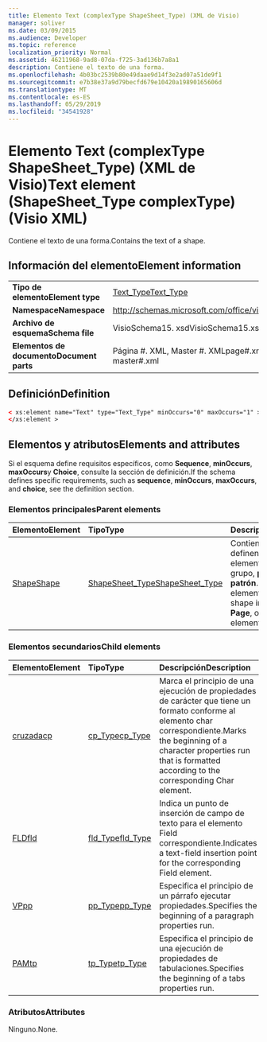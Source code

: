 ```yaml
---
title: Elemento Text (complexType ShapeSheet_Type) (XML de Visio)
manager: soliver
ms.date: 03/09/2015
ms.audience: Developer
ms.topic: reference
localization_priority: Normal
ms.assetid: 46211968-9ad8-07da-f725-3ad136b7a8a1
description: Contiene el texto de una forma.
ms.openlocfilehash: 4b03bc2539b80e49daae9d14f3e2ad07a51de9f1
ms.sourcegitcommit: e7b38e37a9d79becfd679e10420a19890165606d
ms.translationtype: MT
ms.contentlocale: es-ES
ms.lasthandoff: 05/29/2019
ms.locfileid: "34541928"
---
```

# <a name="text-element-shapesheettype-complextype-visio-xml"></a><span data-ttu-id="f270a-103">Elemento Text (complexType ShapeSheet_Type) (XML de Visio)</span><span class="sxs-lookup"><span data-stu-id="f270a-103">Text element (ShapeSheet_Type complexType) (Visio XML)</span></span>

<span data-ttu-id="f270a-104">Contiene el texto de una forma.</span><span class="sxs-lookup"><span data-stu-id="f270a-104">Contains the text of a shape.</span></span>
  
## <a name="element-information"></a><span data-ttu-id="f270a-105">Información del elemento</span><span class="sxs-lookup"><span data-stu-id="f270a-105">Element information</span></span>

|||
|:-----|:-----|
|<span data-ttu-id="f270a-106">**Tipo de elemento**</span><span class="sxs-lookup"><span data-stu-id="f270a-106">**Element type**</span></span> <br/> |[<span data-ttu-id="f270a-107">Text_Type</span><span class="sxs-lookup"><span data-stu-id="f270a-107">Text_Type</span></span>](text_type-complextypevisio-xml.md) <br/> |
|<span data-ttu-id="f270a-108">**Namespace**</span><span class="sxs-lookup"><span data-stu-id="f270a-108">**Namespace**</span></span> <br/> |http://schemas.microsoft.com/office/visio/2012/main  <br/> |
|<span data-ttu-id="f270a-109">**Archivo de esquema**</span><span class="sxs-lookup"><span data-stu-id="f270a-109">**Schema file**</span></span> <br/> |<span data-ttu-id="f270a-110">VisioSchema15. xsd</span><span class="sxs-lookup"><span data-stu-id="f270a-110">VisioSchema15.xsd</span></span>  <br/> |
|<span data-ttu-id="f270a-111">**Elementos de documento**</span><span class="sxs-lookup"><span data-stu-id="f270a-111">**Document parts**</span></span> <br/> |<span data-ttu-id="f270a-112">Página #. XML, Master #. XML</span><span class="sxs-lookup"><span data-stu-id="f270a-112">page#.xml, master#.xml</span></span>  <br/> |
   
## <a name="definition"></a><span data-ttu-id="f270a-113">Definición</span><span class="sxs-lookup"><span data-stu-id="f270a-113">Definition</span></span>

```XML
< xs:element name="Text" type="Text_Type" minOccurs="0" maxOccurs="1" >
</xs:element >
```

## <a name="elements-and-attributes"></a><span data-ttu-id="f270a-114">Elementos y atributos</span><span class="sxs-lookup"><span data-stu-id="f270a-114">Elements and attributes</span></span>

<span data-ttu-id="f270a-115">Si el esquema define requisitos específicos, como **Sequence**, **minOccurs**, **maxOccurs**y **Choice**, consulte la sección de definición.</span><span class="sxs-lookup"><span data-stu-id="f270a-115">If the schema defines specific requirements, such as **sequence**, **minOccurs**, **maxOccurs**, and **choice**, see the definition section.</span></span> 
  
### <a name="parent-elements"></a><span data-ttu-id="f270a-116">Elementos principales</span><span class="sxs-lookup"><span data-stu-id="f270a-116">Parent elements</span></span>

|<span data-ttu-id="f270a-117">**Elemento**</span><span class="sxs-lookup"><span data-stu-id="f270a-117">**Element**</span></span>|<span data-ttu-id="f270a-118">**Tipo**</span><span class="sxs-lookup"><span data-stu-id="f270a-118">**Type**</span></span>|<span data-ttu-id="f270a-119">**Descripción**</span><span class="sxs-lookup"><span data-stu-id="f270a-119">**Description**</span></span>|
|:-----|:-----|:-----|
|[<span data-ttu-id="f270a-120">Shape</span><span class="sxs-lookup"><span data-stu-id="f270a-120">Shape</span></span>](shape-element-shapes_type-complextypevisio-xml.md) <br/> |[<span data-ttu-id="f270a-121">ShapeSheet_Type</span><span class="sxs-lookup"><span data-stu-id="f270a-121">ShapeSheet_Type</span></span>](shapesheet_type-complextypevisio-xml.md) <br/> |<span data-ttu-id="f270a-122">Contiene elementos que definen una forma en un elemento de forma de grupo, **página**o **patrón**.</span><span class="sxs-lookup"><span data-stu-id="f270a-122">Contains elements that define a shape in a **Master**, **Page**, or group shape element.</span></span>  <br/> |
   
### <a name="child-elements"></a><span data-ttu-id="f270a-123">Elementos secundarios</span><span class="sxs-lookup"><span data-stu-id="f270a-123">Child elements</span></span>

|<span data-ttu-id="f270a-124">**Elemento**</span><span class="sxs-lookup"><span data-stu-id="f270a-124">**Element**</span></span>|<span data-ttu-id="f270a-125">**Tipo**</span><span class="sxs-lookup"><span data-stu-id="f270a-125">**Type**</span></span>|<span data-ttu-id="f270a-126">**Descripción**</span><span class="sxs-lookup"><span data-stu-id="f270a-126">**Description**</span></span>|
|:-----|:-----|:-----|
|[<span data-ttu-id="f270a-127">cruzada</span><span class="sxs-lookup"><span data-stu-id="f270a-127">cp</span></span>](cp-element-text_type-complextypevisio-xml.md) <br/> |[<span data-ttu-id="f270a-128">cp_Type</span><span class="sxs-lookup"><span data-stu-id="f270a-128">cp_Type</span></span>](cp_type-complextypevisio-xml.md) <br/> |<span data-ttu-id="f270a-129">Marca el principio de una ejecución de propiedades de carácter que tiene un formato conforme al elemento char correspondiente.</span><span class="sxs-lookup"><span data-stu-id="f270a-129">Marks the beginning of a character properties run that is formatted according to the corresponding Char element.</span></span>  <br/> |
|[<span data-ttu-id="f270a-130">FLD</span><span class="sxs-lookup"><span data-stu-id="f270a-130">fld</span></span>](fld-element-text_type-complextypevisio-xml.md) <br/> |[<span data-ttu-id="f270a-131">fld_Type</span><span class="sxs-lookup"><span data-stu-id="f270a-131">fld_Type</span></span>](fld_type-complextypevisio-xml.md) <br/> |<span data-ttu-id="f270a-132">Indica un punto de inserción de campo de texto para el elemento Field correspondiente.</span><span class="sxs-lookup"><span data-stu-id="f270a-132">Indicates a text-field insertion point for the corresponding Field element.</span></span>  <br/> |
|[<span data-ttu-id="f270a-133">VP</span><span class="sxs-lookup"><span data-stu-id="f270a-133">pp</span></span>](pp-element-text_type-complextypevisio-xml.md) <br/> |[<span data-ttu-id="f270a-134">pp_Type</span><span class="sxs-lookup"><span data-stu-id="f270a-134">pp_Type</span></span>](pp_type-complextypevisio-xml.md) <br/> |<span data-ttu-id="f270a-135">Especifica el principio de un párrafo ejecutar propiedades.</span><span class="sxs-lookup"><span data-stu-id="f270a-135">Specifies the beginning of a paragraph properties run.</span></span>  <br/> |
|[<span data-ttu-id="f270a-136">PAM</span><span class="sxs-lookup"><span data-stu-id="f270a-136">tp</span></span>](tp-element-text_type-complextypevisio-xml.md) <br/> |[<span data-ttu-id="f270a-137">tp_Type</span><span class="sxs-lookup"><span data-stu-id="f270a-137">tp_Type</span></span>](tp_type-complextypevisio-xml.md) <br/> |<span data-ttu-id="f270a-138">Especifica el principio de una ejecución de propiedades de tabulaciones.</span><span class="sxs-lookup"><span data-stu-id="f270a-138">Specifies the beginning of a tabs properties run.</span></span>  <br/> |
   
### <a name="attributes"></a><span data-ttu-id="f270a-139">Atributos</span><span class="sxs-lookup"><span data-stu-id="f270a-139">Attributes</span></span>

<span data-ttu-id="f270a-140">Ninguno.</span><span class="sxs-lookup"><span data-stu-id="f270a-140">None.</span></span>
  

